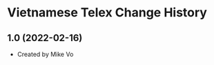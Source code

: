 Vietnamese Telex Change History
====================

1.0 (2022-02-16)
----------------
* Created by Mike Vo
